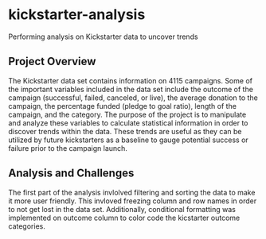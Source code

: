 # kickstarter-analysis
Performing analysis on Kickstarter data to uncover trends

## Project Overview
The Kickstarter data set contains information on 4115 campaigns. Some of the important variables included in the data set include the outcome of the campaign (successful, failed, canceled, or live), the average donation to the campaign, the percentage funded (pledge to goal ratio), length of the campaign, and the category. The purpose of the project is to manipulate and analyze these variables to calculate statistical information in order to discover trends within the data. These trends are useful as they can be utilized by future kickstarters as a baseline to gauge potential success or failure prior to the campaign launch. 

## Analysis and Challenges
The first part of the analysis invlolved filtering and sorting the data to make it more user friendly. This invloved freezing column and row names in order to not get lost in the data set. Additionally, conditional formatting was implemented on outcome column to color code the kicstarter outcome categories.




